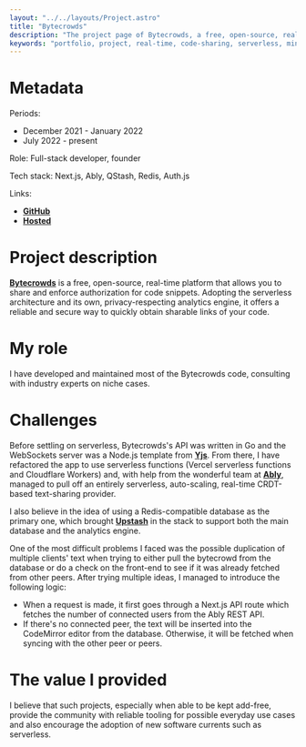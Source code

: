 ```yaml
---
layout: "../../layouts/Project.astro"
title: "Bytecrowds"
description: "The project page of Bytecrowds, a free, open-source, real-time platform that allows you to share and enforce authorization for code snippets. Adopting the serverless architecture and its own, privacy-respecting analytics engine, it offers a reliable and secure way to quickly obtain sharable links of your code."
keywords: "portfolio, project, real-time, code-sharing, serverless, minimalist, analytics, code, snippets"
---
```


# Metadata

Periods:

- December 2021 - January 2022
- July 2022 - present

Role: Full-stack developer, founder

Tech stack: Next.js, Ably, QStash, Redis, Auth.js

Links:

- [**GitHub**](https://github.com/Bytecrowds/bytecrowds)
- [**Hosted**](https://www.bytecrowds.com)

# Project description

[**Bytecrowds**](https://www.bytecrowds.com) is a free, open-source, real-time platform that allows you to share and enforce authorization for code snippets. Adopting the serverless architecture and its own, privacy-respecting analytics engine, it offers a reliable and secure way to quickly obtain sharable links of your code.

# My role

I have developed and maintained most of the Bytecrowds code, consulting with industry experts on niche cases.

# Challenges

Before settling on serverless, Bytecrowds's API was written in Go and the WebSockets server was a Node.js template from [**Yjs**](https://yjs.dev). From there, I have refactored the app to use serverless functions (Vercel serverless functions and Cloudflare Workers) and, with help from the wonderful team at [**Ably**](https://ably.com), managed to pull off an entirely serverless, auto-scaling, real-time CRDT-based text-sharing provider.

I also believe in the idea of using a Redis-compatible database as the primary one, which brought [**Upstash**](https://upstash.com?utm_source=tudor-zgimbau.dev) in the stack to support both the main database and the analytics engine.

One of the most difficult problems I faced was the possible duplication of multiple clients' text when trying to either pull the bytecrowd from the database or do a check on the front-end to see if it was already fetched from other peers. After trying multiple ideas, I managed to introduce the following logic:

- When a request is made, it first goes through a Next.js API route which fetches the number of connected users from the Ably REST API.
- If there's no connected peer, the text will be inserted into the CodeMirror editor from the database. Otherwise, it will be fetched when syncing with the other peer or peers.

# The value I provided

I believe that such projects, especially when able to be kept add-free, provide the community with reliable tooling for possible everyday use cases and also encourage the adoption of new software currents such as serverless.
